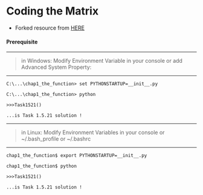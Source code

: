 # Coding the Matrix

* Forked resource from [HERE](resources.codingthematrix.com)

#### Prerequisite

- - -

> in Windows:  Modify Environment Variable in your console or add Advanced System Property:

- - -

```
C:\...\chap1_the_function> set PYTHONSTARTUP=__init__.py

C:\...\chap1_the_function> python

>>>Task1521()

...is Task 1.5.21 solution !
```

- - -

> in Linux: Modify Environment Variables in your console or ~/.bash_profile or ~/.bashrc

- - -
```
chap1_the_function$ export PYTHONSTARTUP=__init__.py

chap1_the_function$ python

>>>Task1521()

...is Task 1.5.21 solution !
```